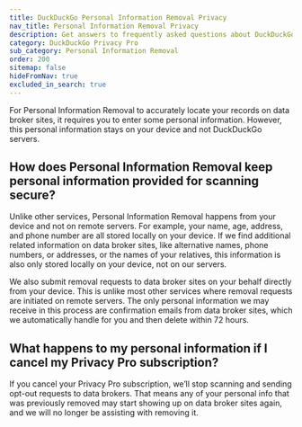 ```yaml
---
title: DuckDuckGo Personal Information Removal Privacy
nav_title: Personal Information Removal Privacy
description: Get answers to frequently asked questions about DuckDuckGo Personal Information Removal, which removes your personal information from sites that store and sell it.
category: DuckDuckGo Privacy Pro
sub_category: Personal Information Removal
order: 200
sitemap: false
hideFromNav: true
excluded_in_search: true
---
```


For Personal Information Removal to accurately locate your records on data broker sites, it requires you to enter some personal information. However, this personal information stays on your device and not DuckDuckGo servers.

## How does Personal Information Removal keep personal information provided for scanning secure?

Unlike other services, Personal Information Removal happens from your device and not on remote servers. For example, your name, age, address, and phone number are all stored locally on your device. If we find additional related information on data broker sites, like alternative names, phone numbers, or addresses, or the names of your relatives, this information is also only stored locally on your device, not on our servers.

We also submit removal requests to data broker sites on your behalf directly from your device. This is unlike most other services where removal requests are initiated on remote servers. The only personal information we may receive in this process are confirmation emails from data broker sites, which we automatically handle for you and then delete within 72 hours.

## What happens to my personal information if I cancel my Privacy Pro subscription?

If you cancel your Privacy Pro subscription, we’ll stop scanning and sending opt-out requests to data brokers. That means any of your personal info that was previously removed may start showing up on data broker sites again, and we will no longer be assisting with removing it.
